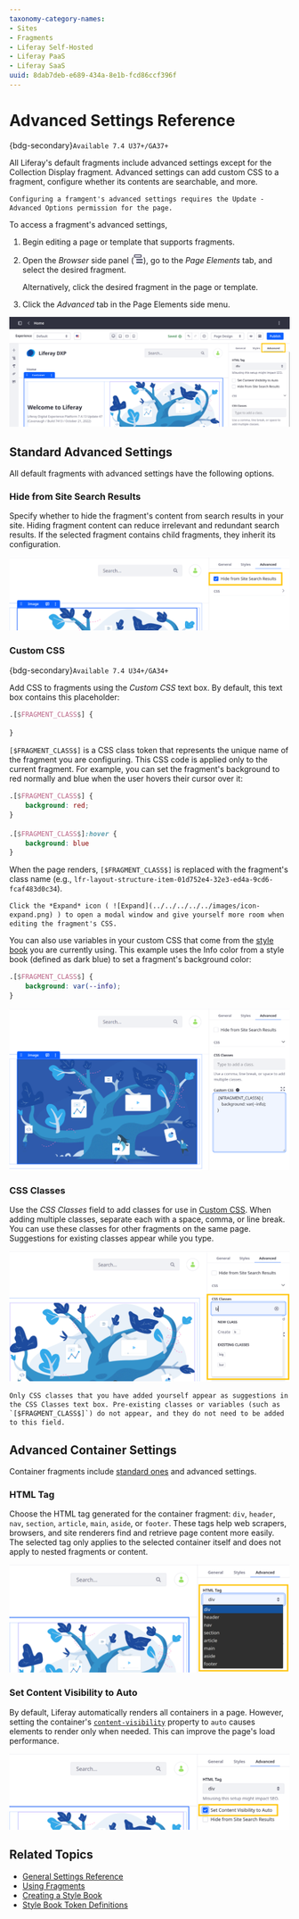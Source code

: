 ```yaml
---
taxonomy-category-names:
- Sites
- Fragments
- Liferay Self-Hosted
- Liferay PaaS
- Liferay SaaS
uuid: 8dab7deb-e689-434a-8e1b-fcd86ccf396f
---
```

# Advanced Settings Reference

{bdg-secondary}`Available 7.4 U37+/GA37+`

All Liferay's default fragments include advanced settings except for the Collection Display fragment. Advanced settings can add custom CSS to a fragment, configure whether its contents are searchable, and more.

```{note}
Configuring a framgent's advanced settings requires the Update - Advanced Options permission for the page.
```

To access a fragment's advanced settings,

1. Begin editing a page or template that supports fragments.

1. Open the *Browser* side panel (![Browser](../../../../../images/icon-hierarchy.png)), go to the *Page Elements* tab, and select the desired fragment.

   Alternatively, click the desired fragment in the page or template.

1. Click the *Advanced* tab in the Page Elements side menu.

![Access a fragment's advanced settings in the Page Elements side menu.](./advanced-settings-reference/images/01.png)

## Standard Advanced Settings

All default fragments with advanced settings have the following options.

### Hide from Site Search Results

Specify whether to hide the fragment's content from search results in your site. Hiding fragment content can reduce irrelevant and redundant search results. If the selected fragment contains child fragments, they inherit its configuration.

![Determine whether to hide the fragment's content from search results in your site.](./advanced-settings-reference/images/02.png)

### Custom CSS

{bdg-secondary}`Available 7.4 U34+/GA34+`

Add CSS to fragments using the *Custom CSS* text box. By default, this text box contains this placeholder:

```css
.[$FRAGMENT_CLASS$] {

}
```

`[$FRAGMENT_CLASS$]` is a CSS class token that represents the unique name of the fragment you are configuring. This CSS code is applied only to the current fragment. For example, you can set the fragment's background to red normally and blue when the user hovers their cursor over it:

```css
.[$FRAGMENT_CLASS$] {
    background: red;
}

.[$FRAGMENT_CLASS$]:hover {
    background: blue
}
```

When the page renders, `[$FRAGMENT_CLASS$]` is replaced with the fragment's class name (e.g., `lfr-layout-structure-item-01d752e4-32e3-ed4a-9cd6-fcaf483d0c34`).

```{tip}
Click the *Expand* icon ( ![Expand](../../../../../images/icon-expand.png) ) to open a modal window and give yourself more room when editing the fragment's CSS.
```

You can also use variables in your custom CSS that come from the [style book](../../../../site-appearance/style-books/using-a-style-book-to-standardize-site-appearance.md) you are currently using. This example uses the Info color from a style book (defined as dark blue) to set a fragment's background color:

```css
.[$FRAGMENT_CLASS$] {
    background: var(--info);
}
```

![You can use variables from your style book to fine-tune the CSS for specific fragments.](./advanced-settings-reference/images/03.png)

### CSS Classes

Use the *CSS Classes* field to add classes for use in [Custom CSS](#custom-css). When adding multiple classes, separate each with a space, comma, or line break. You can use these classes for other fragments on the same page. Suggestions for existing classes appear while you type.

![Entering custom CSS classes in this field makes them appear as suggestions in the advanced settings for other fragments on the same page.](./advanced-settings-reference/images/04.png)

```{note}
Only CSS classes that you have added yourself appear as suggestions in the CSS Classes text box. Pre-existing classes or variables (such as `[$FRAGMENT_CLASS$]`) do not appear, and they do not need to be added to this field.
```

## Advanced Container Settings

Container fragments include [standard ones](#standard-advanced-settings) and advanced settings.

### HTML Tag

Choose the HTML tag generated for the container fragment: `div`, `header`, `nav`, `section`, `article`, `main`, `aside`, or `footer`. These tags help web scrapers, browsers, and site renderers find and retrieve page content more easily. The selected tag only applies to the selected container itself and does not apply to nested fragments or content.

![You can choose which HTML tag is used for container fragments in the Advanced Settings tab.](./advanced-settings-reference/images/05.png)

### Set Content Visibility to Auto

By default, Liferay automatically renders all containers in a page. However, setting the container's [`content-visibility`](https://drafts.csswg.org/css-contain/#propdef-content-visibility) property to `auto` causes elements to render only when needed. This can improve the page's load performance.

![Improve page load performance by setting the container's content-visibility to auto.](./advanced-settings-reference/images/06.png)

## Related Topics

* [General Settings Reference](./general-settings-reference.md)
* [Using Fragments](../../using-fragments.md)
* [Creating a Style Book](../../../../site-appearance/style-books/using-a-style-book-to-standardize-site-appearance.md)
* [Style Book Token Definitions](../../../../site-appearance/style-books/developer-guide/style-book-token-definitions.md)
